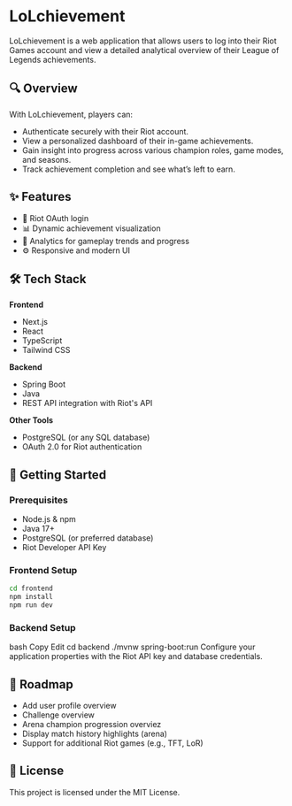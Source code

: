 # LoLchievement

LoLchievement is a web application that allows users to log into their Riot Games account and view a detailed analytical overview of their League of Legends achievements.

## 🔍 Overview

With LoLchievement, players can:
- Authenticate securely with their Riot account.
- View a personalized dashboard of their in-game achievements.
- Gain insight into progress across various champion roles, game modes, and seasons.
- Track achievement completion and see what’s left to earn.

## ✨ Features

- 🔐 Riot OAuth login
- 📊 Dynamic achievement visualization
- 🧠 Analytics for gameplay trends and progress
- ⚙️ Responsive and modern UI

## 🛠 Tech Stack

**Frontend**
- Next.js
- React
- TypeScript
- Tailwind CSS

**Backend**
- Spring Boot
- Java
- REST API integration with Riot's API

**Other Tools**
- PostgreSQL (or any SQL database)
- OAuth 2.0 for Riot authentication

## 🚀 Getting Started

### Prerequisites

- Node.js & npm
- Java 17+
- PostgreSQL (or preferred database)
- Riot Developer API Key

### Frontend Setup

```bash
cd frontend
npm install
npm run dev
```

### Backend Setup
bash
Copy
Edit
cd backend
./mvnw spring-boot:run
Configure your application properties with the Riot API key and database credentials.

## 📌 Roadmap
 - Add user profile overview
 - Challenge overview
 - Arena champion progression overviez
 - Display match history highlights (arena)
 - Support for additional Riot games (e.g., TFT, LoR)

## 📄 License
This project is licensed under the MIT License.